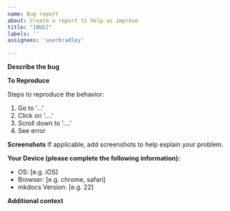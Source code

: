 ```yaml
---
name: Bug report
about: Create a report to help us improve
title: "[BUG]"
labels: ''
assignees: 'userbradley'

---
```


**Describe the bug**
<!-- Describe the bug or issue you has in as much detail as you can -->

**To Reproduce**

Steps to reproduce the behavior:
1. Go to '...'
2. Click on '....'
3. Scroll down to '....'
4. See error


**Screenshots**
If applicable, add screenshots to help explain your problem.

**Your Device (please complete the following information):**
- OS: [e.g. iOS]
- Browser: [e.g. chrome, safari]
- mkdocs Version: [e.g. 22]


**Additional context**


